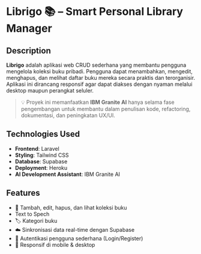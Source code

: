 # Librigo 📚 – Smart Personal Library Manager

## Description
**Librigo** adalah aplikasi web CRUD sederhana yang membantu pengguna mengelola koleksi buku pribadi. Pengguna dapat menambahkan, mengedit, menghapus, dan melihat daftar buku mereka secara praktis dan terorganisir. Aplikasi ini dirancang responsif agar dapat diakses dengan nyaman melalui desktop maupun perangkat seluler.

> 💡 Proyek ini memanfaatkan **IBM Granite AI** hanya selama fase pengembangan untuk membantu dalam penulisan kode, refactoring, dokumentasi, dan peningkatan UX/UI.

## Technologies Used
- **Frontend**: Laravel 
- **Styling**: Tailwind CSS
- **Database**: Supabase
- **Deployment**: Heroku
- **AI Development Assistant**: IBM Granite AI

## Features
- 📖 Tambah, edit, hapus, dan lihat koleksi buku
- Text to Spech
- 🏷️ Kategori buku
- ☁️ Sinkronisasi data real-time dengan Supabase
- 🔐 Autentikasi pengguna sederhana (Login/Register)
- 📱 Responsif di mobile & desktop
